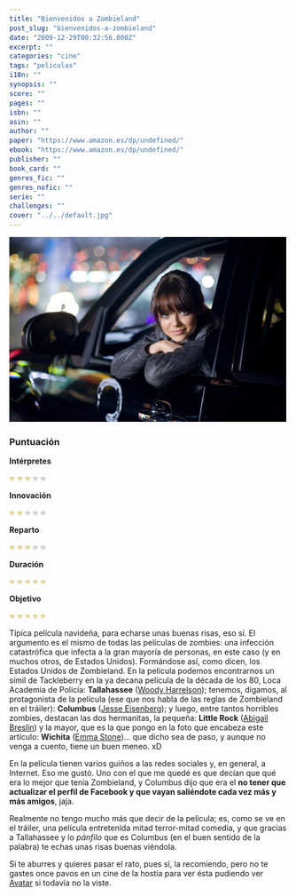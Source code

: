 ```yaml
---
title: "Bienvenidos a Zombieland"
post_slug: "bienvenidos-a-zombieland"
date: "2009-12-29T00:32:56.000Z"
excerpt: ""
categories: "cine"
tags: "peliculas"
i18n: ""
synopsis: ""
score: ""
pages: ""
isbn: ""
asin: ""
author: ""
paper: "https://www.amazon.es/dp/undefined/"
ebook: "https://www.amazon.es/dp/undefined/"
publisher: ""
book_card: ""
genres_fic: ""
genres_nofic: ""
serie: ""
challenges: ""
cover: "../../default.jpg"
---
```


[![](images/zombieland-wichita.jpg "zombieland-wichita")](http://fjp.es/wp-content/uploads/zombieland-wichita.jpg)

### Puntuación

**Intérpretes**

![](images/star.png) ![](images/star.png) ![](images/star.png) ![](images/no-star.png) ![](images/no-star.png)

**Innovación**

![](images/star.png) ![](images/star.png) ![](images/no-star.png) ![](images/no-star.png) ![](images/no-star.png)

**Reparto**

![](images/star.png) ![](images/star.png) ![](images/star.png) ![](images/no-star.png) ![](images/no-star.png)

**Duración**

![](images/star.png) ![](images/star.png) ![](images/star.png) ![](images/star.png) ![](images/star.png)

**Objetivo**

![](images/star.png) ![](images/star.png) ![](images/star.png) ![](images/star.png) ![](images/star.png)

Típica película navideña, para echarse unas buenas risas, eso sí. El argumento es el mismo de todas las películas de zombies: una infección catastrófica que infecta a la gran mayoría de personas, en este caso (y en muchos otros, de Estados Unidos). Formándose así, como dicen, los Estados Unidos de Zombieland. En la película podemos encontrarnos un símil de Tackleberry en la ya decana película de la década de los 80, Loca Academia de Policía: **Tallahassee** ([Woody Harrelson](http://www.imdb.es/name/nm0000437/)); tenemos, digamos, al protagonista de la película (ese que nos habla de las reglas de Zombieland en el tráiler): **Columbus** ([Jesse Eisenberg](http://www.imdb.es/name/nm0251986/)); y luego, entre tantos horribles zombies, destacan las dos hermanitas, la pequeña: **Little Rock** ([Abigail Breslin](http://www.imdb.es/name/nm1113550/)) y la mayor, que es la que pongo en la foto que encabeza este artículo: **Wichita** ([Emma Stone](http://www.imdb.es/name/nm1297015/))... que dicho sea de paso, y aunque no venga a cuento, tiene un buen meneo. xD

En la película tienen varios guiños a las redes sociales y, en general, a Internet. Eso me gustó. Uno con el que me quedé es que decían que qué era lo mejor que tenía Zombieland, y Columbus dijo que era el **no tener que actualizar el perfil de Facebook y que vayan saliéndote cada vez más y más amigos**, jaja.

Realmente no tengo mucho más que decir de la película; es, como se ve en el tráiler, una película entretenida mitad terror-mitad comedia, y que gracias a Tallahassee y lo _pánfilo_ que es Columbus (en el buen sentido de la palabra) te echas unas risas buenas viéndola.

Si te aburres y quieres pasar el rato, pues sí, la recomiendo, pero no te gastes once pavos en un cine de la hostia para ver ésta pudiendo ver [Avatar](http://fjp.es/avatar/) si todavía no la viste.
